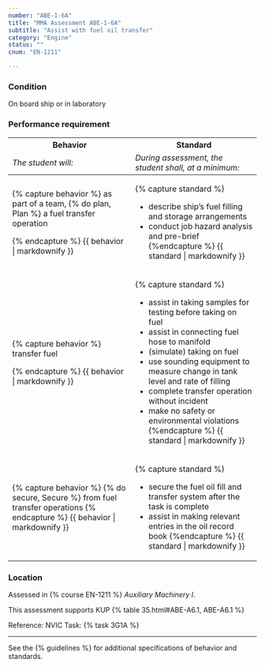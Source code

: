 ```yaml
---
number: "ABE-1-6A"
title: "MMA Assessment ABE-1-6A"
subtitle: "Assist with fuel oil transfer"
category: "Engine"
status: ""
cnum: "EN-1211"

---
```

### Condition

On board ship or in laboratory

### Performance requirement 

<table width='100%' class='Guidelines'>
 <thead>
 <tr>
     <th class='thirty'>Behavior</th>
     <th class='seventy'>Standard</th>
 </tr>
 <tr>
     <td><em>The student will:</em></td>
     <td><em>During assessment, the student shall, at a minimum:</em></td>
 </tr>
 </thead>
 <tbody>
 

<tr><td>

{% capture behavior %}
as part of a team, {% do plan, Plan %}  a fuel transfer operation

{% endcapture %}
{{ behavior | markdownify }}

</td><td>

{% capture standard %}
* describe ship’s fuel filling and storage arrangements
* conduct job hazard analysis and pre-brief
{%endcapture %}
{{ standard | markdownify }}

</td></tr>



<tr><td>

{% capture behavior %}
transfer fuel


{% endcapture %}
{{ behavior | markdownify }}

</td><td>

{% capture standard %}
* assist in taking samples for testing before taking on fuel
* assist in connecting fuel hose to manifold
* (simulate) taking on fuel
* use sounding equipment to measure change in tank level and rate of filling
* complete transfer operation without incident 
* make no safety or environmental violations
{%endcapture %}
{{ standard | markdownify }}

</td></tr>



<tr><td>

{% capture behavior %}
{% do secure, Secure %} from fuel transfer operations
{% endcapture %}
{{ behavior | markdownify }}

</td><td>

{% capture standard %}
* secure the fuel oil fill and transfer system after the task is complete
* assist in making relevant entries in the oil record book
{%endcapture %}
{{ standard | markdownify }}

</td></tr>



 </tbody>
 </table>

### Location

Assessed in  {% course  EN-1211 %}  *Auxiliary Machinery I*.

This assessment supports KUP {% table 35.html#ABE-A6.1, ABE-A6.1 %}

Reference: NVIC Task: {% task 3G1A  %}

***



See the {% guidelines %} for additional specifications of behavior and standards.